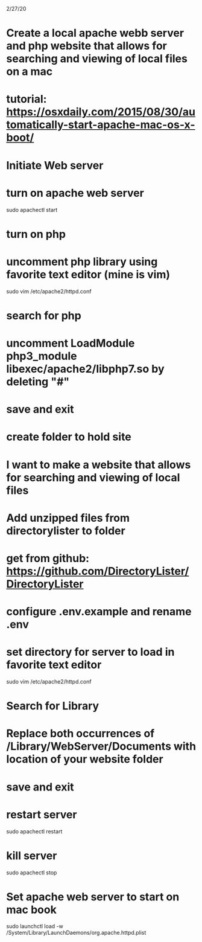 2/27/20
# Create a local apache webb server and php website that allows for searching and viewing of local files on a mac
# tutorial: https://osxdaily.com/2015/08/30/automatically-start-apache-mac-os-x-boot/

# Initiate Web server
# turn on apache web server
sudo apachectl start

# turn on php
# uncomment php library using favorite text editor (mine is vim)
sudo vim /etc/apache2/httpd.conf
# search for php
# uncomment LoadModule php3_module libexec/apache2/libphp7.so by deleting "#"
# save and exit

# create folder to hold site
# I want to make a website that allows for searching and viewing of local files
# Add unzipped files from directorylister to folder
# get from github: https://github.com/DirectoryLister/DirectoryLister
# configure .env.example and rename .env

# set directory for server to load in favorite text editor
sudo vim /etc/apache2/httpd.conf
# Search for Library
# Replace both occurrences of /Library/WebServer/Documents with location of your website folder
# save and exit

# restart server
sudo apachectl restart

# kill server
sudo apachectl stop

# Set apache web server to start on mac book
sudo launchctl load -w /System/Library/LaunchDaemons/org.apache.httpd.plist



